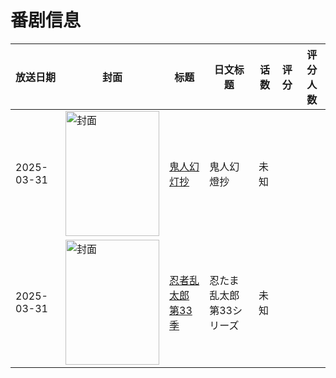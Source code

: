 # 番剧信息

|放送日期|封面|标题|日文标题|话数|评分|评分人数|
|---|---|---|---|---|---|---|
|2025-03-31|<img src="https://lain.bgm.tv/pic/cover/c/b8/b8/404753_bzlgZ.jpg" alt="封面" style="width:150px;height:200px;object-fit:cover;">|[鬼人幻灯抄](https://bangumi.tv/subject/404753)|鬼人幻燈抄|未知|||
|2025-03-31|<img src="https://lain.bgm.tv/pic/cover/c/25/f7/541423_QBoUo.jpg" alt="封面" style="width:150px;height:200px;object-fit:cover;">|[忍者乱太郎 第33季](https://bangumi.tv/subject/541423)|忍たま乱太郎 第33シリーズ|未知|||
